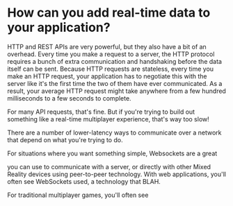 # How can you add real-time data to your application?

HTTP and REST APIs are very powerful, but they also have a bit of an overhead. Every time you make a request to a server, the HTTP protocol requires a bunch of extra communication and handshaking before the data itself can be sent. Because HTTP requests are stateless, every time you make an HTTP request, your application has to negotiate this with the server like it's the first time the two of them have ever communicated. As a result, your average HTTP request might take anywhere from a few hundred milliseconds to a few seconds to complete.

For many API requests, that's fine. But if you're trying to build out something like a real-time multiplayer experience, that's way too slow!

There are a number of lower-latency ways to communicate over a network that depend on what you're trying to do.

For situations where you want something simple, Websockets are a great

you can use to communicate with a server, or directly with other Mixed Reality devices using peer-to-peer technology. With web applications, you'll often see WebSockets used, a technology that BLAH.

For traditional multiplayer games, you'll often see
